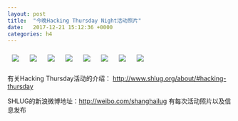 ```yaml
---
layout: post
title:  "今晚Hacking Thursday Night活动照片"
date:   2017-12-21 15:12:36 +0000
categories: h4
---
```


[<img style='margin:10px;' src='/res2017/hc21.h4/hc21_2015_4200+08.1920p.jpg'>](/res2017/hc21.h4/hc21_2015_4200+08.JPG)
[<img style='margin:10px;' src='/res2017/hc21.h4/hc21_2019_1700+08.1920p.jpg'>](/res2017/hc21.h4/hc21_2019_1700+08.JPG)
[<img style='margin:10px;' src='/res2017/hc21.h4/hc21_2048_1500+08.1920p.jpg'>](/res2017/hc21.h4/hc21_2048_1500+08.JPG)
[<img style='margin:10px;' src='/res2017/hc21.h4/hc21_2052_1900+08.1920p.jpg'>](/res2017/hc21.h4/hc21_2052_1900+08.JPG)
[<img style='margin:10px;' src='/res2017/hc21.h4/hc21_2055_2500+08.1920p.jpg'>](/res2017/hc21.h4/hc21_2055_2500+08.JPG)
[<img style='margin:10px;' src='/res2017/hc21.h4/hc21_2101_1200+08.1920p.jpg'>](/res2017/hc21.h4/hc21_2101_1200+08.JPG)
[<img style='margin:10px;' src='/res2017/hc21.h4/hc21_2123_2000+08.1920p.jpg'>](/res2017/hc21.h4/hc21_2123_2000+08.JPG)
[<img style='margin:10px;' src='/res2017/hc21.h4/hc21_2150_1300+08.1920p.jpg'>](/res2017/hc21.h4/hc21_2150_1300+08.JPG)

有关Hacking Thursday活动的介绍：
http://www.shlug.org/about/#hacking-thursday

SHLUG的新浪微博地址：http://weibo.com/shanghailug 有每次活动照片以及信息发布


